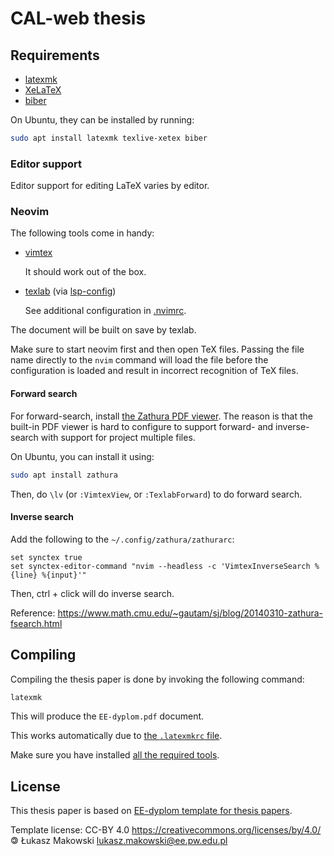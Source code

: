 # CAL-web thesis

## Requirements

- [latexmk](https://mg.readthedocs.io/latexmk.html)
- [XeLaTeX](https://en.wikipedia.org/wiki/XeTeX)
- [biber](<https://en.wikipedia.org/wiki/Biber_(LaTeX)>)

On Ubuntu, they can be installed by running:

```sh
sudo apt install latexmk texlive-xetex biber
```

### Editor support

Editor support for editing LaTeX varies by editor.

### Neovim

The following tools come in handy:

- [vimtex](https://github.com/lervag/vimtex)

  It should work out of the box.

- [texlab](https://github.com/latex-lsp/texlab) (via
  [lsp-config](https://github.com/neovim/nvim-lspconfig/blob/master/doc/server_configurations.md#texlab))

  See additional configuration in [.nvimrc](./.nvimrc).

The document will be built on save by texlab.

Make sure to start neovim first and then open TeX files. Passing the file name
directly to the `nvim` command will load the file before the configuration is
loaded and result in incorrect recognition of TeX files.

#### Forward search

For forward-search, install
[the Zathura PDF viewer](https://pwmt.org/projects/zathura/documentation/). The
reason is that the built-in PDF viewer is hard to configure to support forward-
and inverse-search with support for project multiple files.

On Ubuntu, you can install it using:

```sh
sudo apt install zathura
```

Then, do `\lv` (or `:VimtexView`, or `:TexlabForward`) to do forward search.

#### Inverse search

Add the following to the `~/.config/zathura/zathurarc`:

```text
set synctex true
set synctex-editor-command "nvim --headless -c 'VimtexInverseSearch %{line} %{input}'"
```

Then, ctrl + click will do inverse search.

Reference:
<https://www.math.cmu.edu/~gautam/sj/blog/20140310-zathura-fsearch.html>

## Compiling

Compiling the thesis paper is done by invoking the following command:

```sh
latexmk
```

This will produce the `EE-dyplom.pdf` document.

This works automatically due to [the `.latexmkrc` file](./.latexmkrc).

Make sure you have installed [all the required tools](#requirements).

## License

This thesis paper is based on
[EE-dyplom template for thesis papers](https://github.com/SP5LMA/EE-dyplom).

Template license: CC-BY 4.0 <https://creativecommons.org/licenses/by/4.0/> 🄯
Łukasz Makowski <lukasz.makowski@ee.pw.edu.pl>
